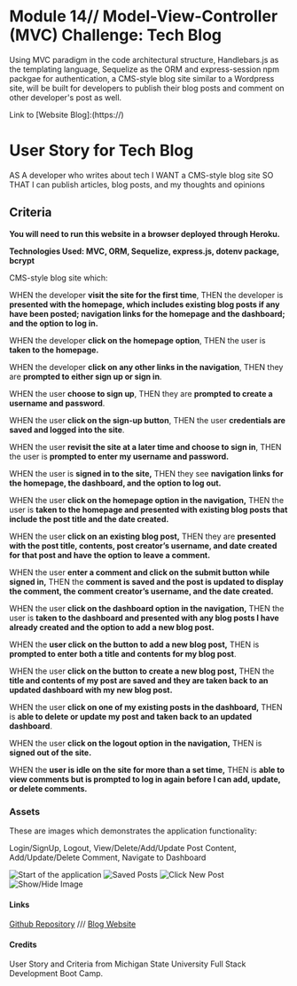 # Module 14// Model-View-Controller (MVC) Challenge: Tech Blog

Using MVC paradigm in the code architectural structure, Handlebars.js as the templating language, Sequelize as the ORM and express-session npm packgae for authentication, a CMS-style blog site similar to a Wordpress site, will be built for developers to publish their blog posts and comment on other developer's post as well.

Link to [Website Blog]:(https://)

# User Story for Tech Blog

AS A developer who writes about tech
I WANT a CMS-style blog site
SO THAT I can publish articles, blog posts, and my thoughts and opinions

## Criteria

**You will need to run this website in a browser deployed through Heroku.**

**Technologies Used: MVC, ORM, Sequelize, express.js, dotenv package, bcrypt**

CMS-style blog site which:

WHEN the developer **visit the site for the first time**,
THEN the developer is **presented with the homepage, which includes existing blog posts if any have been posted; navigation links for the homepage and the dashboard; and the option to log in.**

WHEN the developer **click on the homepage option**,
THEN the user is **taken to the homepage.**

WHEN  the developer **click on any other links in the navigation**,
THEN they are **prompted to either sign up or sign in**.

WHEN the user **choose to sign up**,
THEN they are **prompted to create a username and password**.

WHEN the user **click on the sign-up button**,
THEN the user **credentials are saved and logged into the site**.

WHEN the user  **revisit the site at a later time and choose to sign in**,
THEN the user is **prompted to enter my username and password.**

WHEN the user is **signed in to the site,**
THEN they see **navigation links for the homepage, the dashboard, and the option to log out.**

WHEN the user **click on the homepage option in the navigation,**
THEN the user is **taken to the homepage and presented with existing blog posts that include the post title and the date created.**

WHEN the user **click on an existing blog post,**
THEN they are **presented with the post title, contents, post creator’s username, and date created for that post and have the option to leave a comment.**

WHEN the user **enter a comment and click on the submit button while signed in,**
THEN the **comment is saved and the post is updated to display the comment, the comment creator’s username, and the date created.**

WHEN the user **click on the dashboard option in the navigation,**
THEN the user is  **taken to the dashboard and presented with any blog posts I have already created and the option to add a new blog post.**

WHEN the **user click on the button to add a new blog post,**
THEN is **prompted to enter both a title and contents for my blog post**.

WHEN the user **click on the button to create a new blog post,**
THEN the **title and contents of my post are saved and they are taken back to an updated dashboard with my new blog post.**

WHEN the user **click on one of my existing posts in the dashboard,**
THEN is  **able to delete or update my post and taken back to an updated dashboard**.

WHEN the user **click on the logout option in the navigation,**
THEN is **signed out of the site.**

WHEN the **user is idle on the site for more than a set time,**
THEN is **able to view comments but is prompted to log in again before I can add, update, or delete comments.**


### Assets
These are images which demonstrates the application functionality:  

Login/SignUp, Logout, View/Delete/Add/Update Post Content, Add/Update/Delete Comment, Navigate to Dashboard

![Start of the application](./assets/)
![Saved Posts](./assets/)
![Click New Post](./assets/)
![Show/Hide Image](./assets/)

#### Links
[Github Repository](https://github.com/pppreap/challenge14_mvctechblog) 
///
[Blog Website](https://)

#### Credits
User Story and Criteria from Michigan State University Full Stack Development Boot Camp.